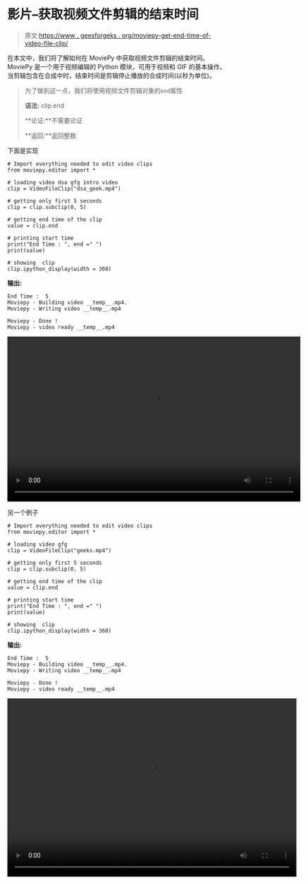 # 影片–获取视频文件剪辑的结束时间

> 原文:[https://www . geesforgeks . org/moviepy-get-end-time-of-video-file-clip/](https://www.geeksforgeeks.org/moviepy-getting-end-time-of-video-file-clip/)

在本文中，我们将了解如何在 MoviePy 中获取视频文件剪辑的结束时间。MoviePy 是一个用于视频编辑的 Python 模块，可用于视频和 GIF 的基本操作。当剪辑包含在合成中时，结束时间是剪辑停止播放的合成时间(以秒为单位)。

> 为了做到这一点，我们将使用视频文件剪辑对象的`end`属性
> 
> **语法:** clip.end
> 
> **论证:**不需要论证
> 
> **返回:**返回整数

下面是实现

```
# Import everything needed to edit video clips 
from moviepy.editor import *

# loading video dsa gfg intro video 
clip = VideoFileClip("dsa_geek.mp4") 

# getting only first 5 seconds 
clip = clip.subclip(0, 5) 

# getting end time of the clip
value = clip.end

# printing start time
print("End Time : ", end =" ")
print(value)

# showing  clip 
clip.ipython_display(width = 360) 
```

**输出:**

```
End Time :  5
Moviepy - Building video __temp__.mp4.
Moviepy - Writing video __temp__.mp4

Moviepy - Done !
Moviepy - video ready __temp__.mp4

```

<video class="wp-video-shortcode" id="video-475301-1" width="665" height="374" preload="metadata" controls=""><source type="video/mp4" src="https://media.geeksforgeeks.org/wp-content/uploads/20200825235530/1st2.mp4?_=1">[https://media.geeksforgeeks.org/wp-content/uploads/20200825235530/1st2.mp4](https://media.geeksforgeeks.org/wp-content/uploads/20200825235530/1st2.mp4)</video>

另一个例子

```
# Import everything needed to edit video clips
from moviepy.editor import *

# loading video gfg
clip = VideoFileClip("geeks.mp4")

# getting only first 5 seconds
clip = clip.subclip(0, 5)

# getting end time of the clip
value = clip.end

# printing start time
print("End Time : ", end =" ")
print(value)

# showing  clip 
clip.ipython_display(width = 360) 
```

**输出:**

```
End Time :  5
Moviepy - Building video __temp__.mp4.
Moviepy - Writing video __temp__.mp4

Moviepy - Done !
Moviepy - video ready __temp__.mp4

```

<video class="wp-video-shortcode" id="video-475301-2" width="656" height="404" preload="metadata" controls=""><source type="video/mp4" src="https://media.geeksforgeeks.org/wp-content/uploads/20200825235546/2nd2.mp4?_=2">[https://media.geeksforgeeks.org/wp-content/uploads/20200825235546/2nd2.mp4](https://media.geeksforgeeks.org/wp-content/uploads/20200825235546/2nd2.mp4)</video>